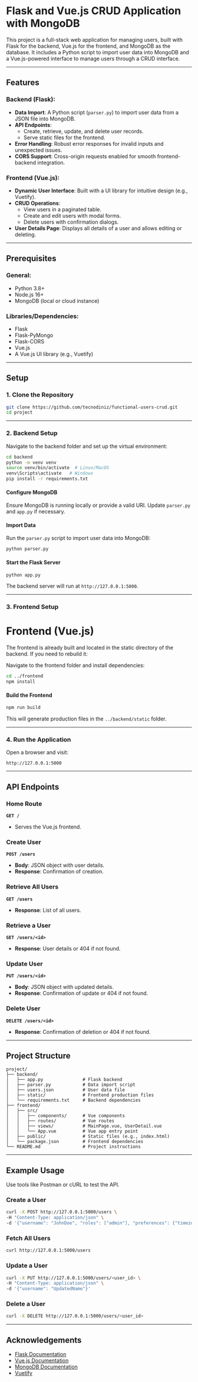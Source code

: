 # Flask and Vue.js CRUD Application with MongoDB

This project is a full-stack web application for managing users, built with Flask for the backend, Vue.js for the frontend, and MongoDB as the database. It includes a Python script to import user data into MongoDB and a Vue.js-powered interface to manage users through a CRUD interface.

---

## Features

### Backend (Flask):
- **Data Import**: A Python script (`parser.py`) to import user data from a JSON file into MongoDB.
- **API Endpoints**:
  - Create, retrieve, update, and delete user records.
  - Serve static files for the frontend.
- **Error Handling**: Robust error responses for invalid inputs and unexpected issues.
- **CORS Support**: Cross-origin requests enabled for smooth frontend-backend integration.

### Frontend (Vue.js):
- **Dynamic User Interface**: Built with a UI library for intuitive design (e.g., Vuetify).
- **CRUD Operations**:
  - View users in a paginated table.
  - Create and edit users with modal forms.
  - Delete users with confirmation dialogs.
- **User Details Page**: Displays all details of a user and allows editing or deleting.

---

## Prerequisites

### General:
- Python 3.8+
- Node.js 16+
- MongoDB (local or cloud instance)

### Libraries/Dependencies:
- Flask
- Flask-PyMongo
- Flask-CORS
- Vue.js
- A Vue.js UI library (e.g., Vuetify)

---

## Setup

### 1. Clone the Repository

```bash
git clone https://github.com/tecnodiniz/functional-users-crud.git
cd project
```

---

### 2. Backend Setup

Navigate to the backend folder and set up the virtual environment:
```bash
cd backend
python -m venv venv
source venv/bin/activate  # Linux/MacOS
venv\Scripts\activate   # Windows
pip install -r requirements.txt
```

#### Configure MongoDB
Ensure MongoDB is running locally or provide a valid URI. Update `parser.py` and `app.py` if necessary.

#### Import Data
Run the `parser.py` script to import user data into MongoDB:
```bash
python parser.py
```

#### Start the Flask Server
```bash
python app.py
```
The backend server will run at `http://127.0.0.1:5000`.

---


### 3. Frontend Setup

# Frontend (Vue.js)
The frontend is already built and located in the static directory of the backend. If you need to rebuild it:

Navigate to the frontend folder and install dependencies:
```bash
cd ../frontend
npm install
```

#### Build the Frontend
```bash
npm run build
```
This will generate production files in the `../backend/static` folder.

---

### 4. Run the Application

Open a browser and visit:
```text
http://127.0.0.1:5000
```

---

## API Endpoints

### Home Route
**`GET /`**
- Serves the Vue.js frontend.

### Create User
**`POST /users`**
- **Body**: JSON object with user details.
- **Response**: Confirmation of creation.

### Retrieve All Users
**`GET /users`**
- **Response**: List of all users.

### Retrieve a User
**`GET /users/<id>`**
- **Response**: User details or 404 if not found.

### Update User
**`PUT /users/<id>`**
- **Body**: JSON object with updated details.
- **Response**: Confirmation of update or 404 if not found.

### Delete User
**`DELETE /users/<id>`**
- **Response**: Confirmation of deletion or 404 if not found.

---

## Project Structure

```text
project/
├── backend/
│   ├── app.py               # Flask backend
│   ├── parser.py            # Data import script
│   ├── users.json           # User data file
│   ├── static/              # Frontend production files
│   └── requirements.txt     # Backend dependencies
├── frontend/
│   ├── src/
│   │   ├── components/      # Vue components
│   │   ├── routes/          # Vue routes
│   │   ├── views/           # MainPage.vue, UserDetail.vue
│   │   └── App.vue          # Vue app entry point
│   ├── public/              # Static files (e.g., index.html)
│   └── package.json         # Frontend dependencies
└── README.md                # Project instructions
```

---

## Example Usage

Use tools like Postman or cURL to test the API.

### Create a User
```bash
curl -X POST http://127.0.0.1:5000/users \
-H "Content-Type: application/json" \
-d '{"username": "JohnDoe", "roles": ["admin"], "preferences": {"timezone": "UTC"}}'
```

### Fetch All Users
```bash
curl http://127.0.0.1:5000/users
```

### Update a User
```bash
curl -X PUT http://127.0.0.1:5000/users/<user_id> \
-H "Content-Type: application/json" \
-d '{"username": "UpdatedName"}'
```

### Delete a User
```bash
curl -X DELETE http://127.0.0.1:5000/users/<user_id>
```

---

## Acknowledgements

- [Flask Documentation](https://flask.palletsprojects.com/)
- [Vue.js Documentation](https://vuejs.org/)
- [MongoDB Documentation](https://www.mongodb.com/docs/)
- [Vuetify](https://vuetifyjs.com/en/)

